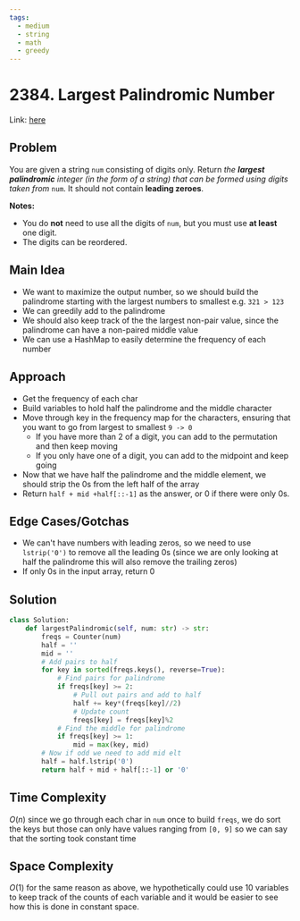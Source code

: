 ```yaml
---
tags:
  - medium
  - string
  - math
  - greedy
---
```

# 2384. Largest Palindromic Number
Link: [here]()
## Problem
You are given a string `num` consisting of digits only.
Return _the **largest palindromic** integer (in the form of a string) that can be formed using digits taken from_ `num`. It should not contain **leading zeroes**.

**Notes:**
- You do **not** need to use all the digits of `num`, but you must use **at least** one digit.
- The digits can be reordered.
## Main Idea
- We want to maximize the output number, so we should build the palindrome starting with the largest numbers to smallest e.g. `321 > 123`
- We can greedily add to the palindrome
- We should also keep track of the the largest non-pair value, since the palindrome can have a non-paired middle value
- We can use a HashMap to easily determine the frequency of each number
## Approach
- Get the frequency of each char
- Build variables to hold half the palindrome and the middle character
- Move through key in the frequency map for the characters, ensuring that you want to go from largest to smallest `9 -> 0`
	- If you have more than 2 of a digit, you can add to the permutation and then keep moving
	- If you only have one of a digit, you can add to the midpoint and keep going
- Now that we have half the palindrome and the middle element, we should strip the 0s from the left half of the array
- Return `half + mid +half[::-1]` as the answer, or 0 if there were only 0s.
## Edge Cases/Gotchas 
- We can't have numbers with leading zeros, so we need to use `lstrip('0')` to remove all the leading 0s (since we are only looking at half the palindrome this will also remove the trailing zeros)
- If only 0s in the input array, return 0 
## Solution
```python 
class Solution:
    def largestPalindromic(self, num: str) -> str:
        freqs = Counter(num)
        half = ''
        mid = ''
        # Add pairs to half
        for key in sorted(freqs.keys(), reverse=True):
            # Find pairs for palindrome
            if freqs[key] >= 2:
                # Pull out pairs and add to half
                half += key*(freqs[key]//2)
                # Update count
                freqs[key] = freqs[key]%2
            # Find the middle for palindrome 
            if freqs[key] >= 1:
                mid = max(key, mid)
        # Now if odd we need to add mid elt
        half = half.lstrip('0')
        return half + mid + half[::-1] or '0'
```
## Time Complexity
$O(n)$ since we go through each char in `num` once to build `freqs`, we do sort the keys but those can only have values ranging from `[0, 9]` so we can say that the sorting took constant time
## Space Complexity
$O(1)$ for the same reason as above, we hypothetically could use 10 variables to keep track of the counts of each variable and it would be easier to see how this is done in constant space.
